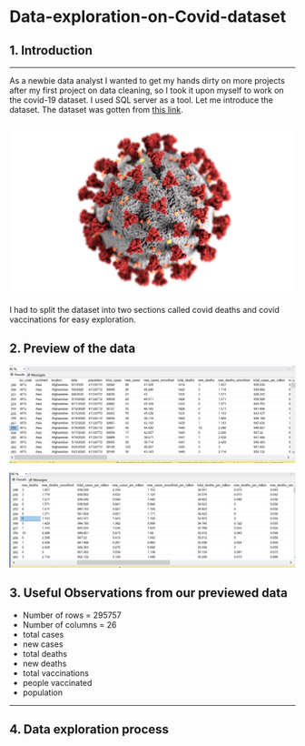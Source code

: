 # Data-exploration-on-Covid-dataset

## 1. Introduction
---

As a newbie data analyst I wanted to get my hands dirty on more projects after my first project on data cleaning, 
so I took it upon myself to work on the covid-19 dataset. I used SQL server as a tool. Let me introduce the dataset. 
The dataset was gotten from [ this link](https://ourworldindata.org/covid-deaths).

![](https://github.com/Berry-of-Tech/Data-exploration-on-Covid-dataset-/blob/main/Covid-19%20image.jpg)
---
I had to split the dataset into two sections called covid deaths and covid vaccinations for easy exploration.

## 2. **Preview of the data**
![](https://github.com/Berry-of-Tech/Data-exploration-on-Covid-dataset-/blob/main/Covid%20deaths%20unclean%20data.png)

![](https://github.com/Berry-of-Tech/Data-exploration-on-Covid-dataset-/blob/main/Covid%20deaths%20unclean%20data%202.png)

## 3. Useful Observations from our previewed data

- Number of rows = 295757
- Number of columns = 26
- total cases
- new cases
- total deaths
- new deaths
- total vaccinations
- people vaccinated
- population

---

## 4. Data exploration process




